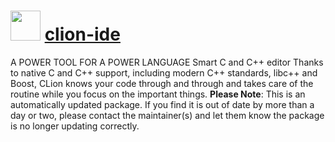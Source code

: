 ﻿# <img src="https://cdn.rawgit.com/mkevenaar/chocolatey-packages/master/icons/clion-ide.png" width="48" height="48"/> [clion-ide](https://chocolatey.org/packages/clion-ide)

A POWER TOOL FOR A POWER LANGUAGE
Smart C and C++ editor
Thanks to native C and C++ support, including modern C++ standards, libc++ and Boost, CLion knows your code through and through and takes care of the routine while you focus on the important things.
**Please Note**: This is an automatically updated package. If you find it is
out of date by more than a day or two, please contact the maintainer(s) and
let them know the package is no longer updating correctly.
